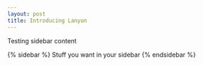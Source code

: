 ```yaml
---
layout: post
title: Introducing Lanyon
---
```


Testing sidebar content


{% sidebar %}
  Stuff you want in your sidebar
{% endsidebar %}
